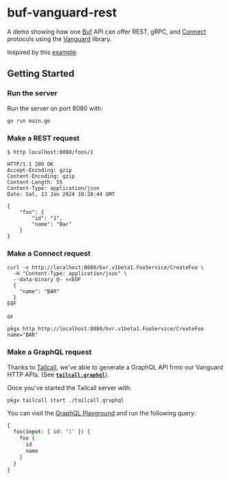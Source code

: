 # buf-vanguard-rest

A demo showing how one [Buf][buf] API can offer REST, gRPC, and
[Connect][connect] protocols using the [Vanguard][vanguard] library.

Inspired by this [example][vanguard-example].

[buf]: https://buf.build/
[connect]: https://connectrpc.com/
[vanguard]: https://github.com/connectrpc/vanguard-go
[vanguard-example]:
  https://github.com/connectrpc/vanguard-go/blob/main/internal/examples/pets/internal/proto/io/swagger/petstore/v2/pets.proto

## Getting Started

### Run the server

Run the server on port 8080 with:

```shell
go run main.go
```

### Make a REST request

```shell
$ http localhost:8080/foos/1

HTTP/1.1 200 OK
Accept-Encoding: gzip
Content-Encoding: gzip
Content-Length: 55
Content-Type: application/json
Date: Sat, 13 Jan 2024 18:28:44 GMT

{
    "foo": {
        "id": "1",
        "name": "Bar"
    }
}

```

### Make a Connect request

```shell
curl -v http://localhost:8080/bvr.v1beta1.FooService/CreateFoo \
  -H "Content-Type: application/json" \
  --data-binary @- <<EOF
  {
    "name": "BAR"
  }
EOF
```

or

```shell
pkgx http http://localhost:8080/bvr.v1beta1.FooService/CreateFoo name="BAR"
```

### Make a GraphQL request

Thanks to [Tailcall][tailcall], we've able to generate a GraphQL API frmo our
Vanguard HTTP APIs. (See [**`tailcall.graphql`**][tailcall-graphql]).

[tailcall]: https://tailcall.run/
[tailcall-graphql]: ./tailcall.graphql

Once you've started the Tailcall server with:

```shell
pkgx tailcall start ./tailcall.graphql
```

You can visit the [GraphQL Playground][playground] and run the following query:

```graphql
{
  foo(input: { id: "1" }) {
    foo {
      id
      name
    }
  }
}
```

[playground]: http://127.0.0.1:8000/
